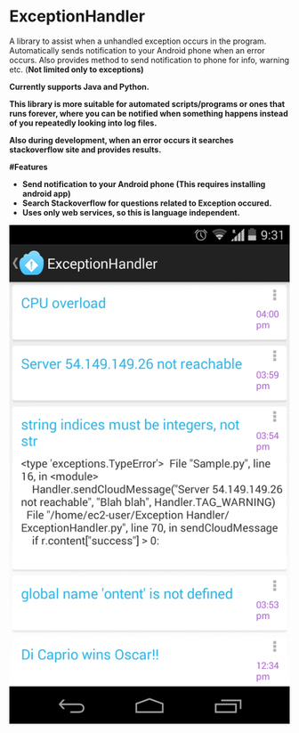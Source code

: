 # ExceptionHandler
A library to assist when a unhandled exception occurs in the program. Automatically sends notification to your Android phone when an error occurs. Also provides method to send notification to phone for info, warning etc. (<b>Not limited only to exceptions)

Currently supports Java and Python.

This library is more suitable for automated scripts/programs or ones that runs forever, where you can be notified when something happens instead of you repeatedly looking into log files.

Also during development, when an error occurs it searches stackoverflow site and provides results.


#Features
- Send notification to your Android phone (This requires installing android app)
- Search Stackoverflow for questions related to Exception occured.
- Uses only web services, so this is language independent.

![alt tag](https://github.com/cyn0/ExceptionHandler/blob/master/Android%20client/screen%20shot/Screenshot_2015-01-25-21-31-21.png)
